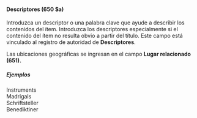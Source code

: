 #### Descriptores (650 $a)

Introduzca un descriptor o una palabra clave que ayude a describir los contenidos del ítem. Introduzca los descriptores especialmente si el contenido del ítem no resulta obvio a partir del título. Este campo está vinculado al registro de autoridad de **Descriptores**.

Las ubicaciones geográficas se ingresan en el campo **Lugar relacionado (651).**

##### Ejemplos  

Instruments   
Madrigals   
Schriftsteller   
Benediktiner

